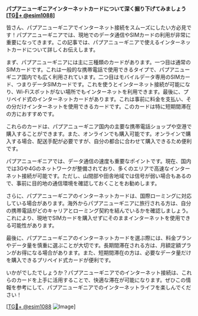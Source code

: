 **パプアニューギニアインターネットカードについて深く掘り下げてみましょう[[TG💪+ @esim1088](https://t.me/s/esim1088)]**

皆さん、パプアニューギニアでインターネット接続をスムーズにしたい方必見です！パプアニューギニアでは、現地でのデータ通信やSIMカードの利用が非常に重要になってきます。この記事では、パプアニューギニアで使えるインターネットカードについて詳しくお伝えします。

まず、パプアニューギニアには主に三種類のカードがあります。一つ目は通常のSIMカードです。これは一般的な携帯電話で使用できるタイプで、パプアニューギニア国内でも広く利用されています。二つ目はモバイルデータ専用のSIMカード、つまりデータSIMカードです。これを使うとインターネット接続が可能になり、Wi-Fiスポットがない場所でもインターネットを利用できます。最後に、プリペイド式のインターネットカードがあります。これは事前に料金を支払い、その分だけインターネットを使用できるカードです。このカードは特に短期間滞在の方におすすめです。

これらのカードは、パプアニューギニア国内の主要な携帯電話ショップや空港で購入することができます。また、オンラインでも購入可能です。オンラインで購入する場合、配送手配が必要ですが、自分の都合に合わせて購入できるため便利です。

パプアニューギニアでは、データ通信の速度も重要なポイントです。現在、国内では3Gや4Gのネットワークが整備されており、多くのエリアで高速なインターネット接続が可能です。ただし、山間部や田舎地域では信号が弱い場合もあるので、事前に目的地の通信環境を確認しておくことをお勧めします。

さらに、パプアニューギニアのインターネットカードは、国際ローミングに対応している場合があります。海外からパプアニューギニアに旅行される方は、自分の携帯電話がどのキャリアとローミング契約を結んでいるかを確認しましょう。これにより、現地でSIMカードを購入せずにそのままインターネットを使用できる可能性があります。

最後に、パプアニューギニアのインターネットカードを選ぶ際には、料金プランやデータ量を慎重に選ぶことが大切です。長期間滞在される方は、月額定額プランがお得になる場合があります。また、短期間滞在の方は、必要なデータ量だけを購入できるプリペイド式カードが便利です。

いかがでしたでしょうか？パプアニューギニアでのインターネット接続は、これらのカードを上手に活用することで、快適な滞在が可能になります。ぜひこの情報を参考にして、パプアニューギニアでのインターネットライフを楽しんでください！

[[TG💪+ @esim1088](https://t.me/s/esim1088) ![Image](https://i.postimg.cc/Y0z9fWf4/image.png)]